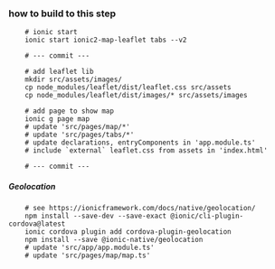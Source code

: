 ### how to build to this step

        # ionic start
        ionic start ionic2-map-leaflet tabs --v2

        # --- commit ---

        # add leaflet lib
        mkdir src/assets/images/
        cp node_modules/leaflet/dist/leaflet.css src/assets
        cp node_modules/leaflet/dist/images/* src/assets/images

        # add page to show map
        ionic g page map
        # update 'src/pages/map/*'
        # update 'src/pages/tabs/*'
        # update declarations, entryComponents in 'app.module.ts'
        # include `external` leaflet.css from assets in 'index.html'

        # --- commit ---

##### Geolocation

        # see https://ionicframework.com/docs/native/geolocation/
        npm install --save-dev --save-exact @ionic/cli-plugin-cordova@latest
        ionic cordova plugin add cordova-plugin-geolocation
        npm install --save @ionic-native/geolocation
        # update 'src/app/app.module.ts'
        # update 'src/pages/map/map.ts'

